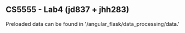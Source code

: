 ## CS5555 - Lab4 (jd837 + jhh283)
Preloaded data can be found in '/angular_flask/data_processing/data.'
